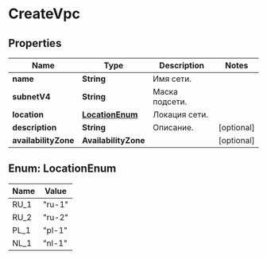 

# CreateVpc


## Properties

| Name | Type | Description | Notes |
|------------ | ------------- | ------------- | -------------|
|**name** | **String** | Имя сети. |  |
|**subnetV4** | **String** | Маска подсети. |  |
|**location** | [**LocationEnum**](#LocationEnum) | Локация сети. |  |
|**description** | **String** | Описание. |  [optional] |
|**availabilityZone** | **AvailabilityZone** |  |  [optional] |



## Enum: LocationEnum

| Name | Value |
|---- | -----|
| RU_1 | &quot;ru-1&quot; |
| RU_2 | &quot;ru-2&quot; |
| PL_1 | &quot;pl-1&quot; |
| NL_1 | &quot;nl-1&quot; |



